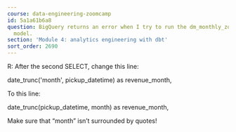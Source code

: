 ```yaml
---
course: data-engineering-zoomcamp
id: 5a1a61b6a8
question: BigQuery returns an error when I try to run the dm_monthly_zone_revenue.sql
  model.
section: 'Module 4: analytics engineering with dbt'
sort_order: 2690
---
```


R: After the second SELECT, change this line:

date_trunc('month', pickup_datetime) as revenue_month,

To this line:

date_trunc(pickup_datetime, month) as revenue_month,

Make sure that “month” isn’t surrounded by quotes!

